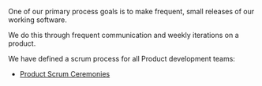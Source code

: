 One of our primary process goals is to make frequent, small releases of our working software. 

We do this through frequent communication and weekly iterations on a product. 

We have defined a scrum process for all Product development teams:

- [Product Scrum Ceremonies](https://docs.google.com/document/d/1Nc3hAUJbfNVYIwwPdAh7cCgbNQxbpyzGWMaX9CqzyC0/edit#heading=h.aw40qdtqf391)
